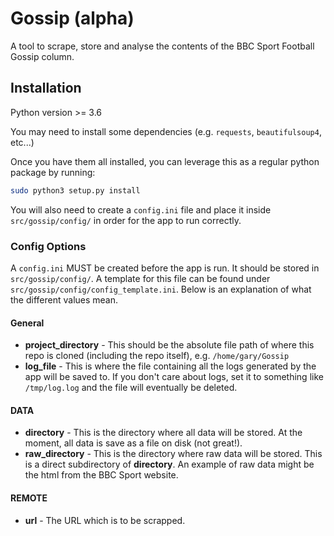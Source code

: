 # Gossip (alpha)

A tool to scrape, store and analyse the contents of the BBC Sport Football Gossip column.

## Installation

Python version >= 3.6

You may need to install some dependencies (e.g. `requests`, `beautifulsoup4`, etc...)

Once you have them all installed, you can leverage this as a regular python package by running:

```bash
sudo python3 setup.py install
```
You will also need to create a `config.ini` file and place it inside `src/gossip/config/` in order for the app to run correctly.

### Config Options

A `config.ini` MUST be created before the app is run. It should be stored in `src/gossip/config/`. A template for this file can be found under `src/gossip/config/config_template.ini`. Below is an explanation of what the different values mean.

#### General
- **project_directory** - This should be the absolute file path of where this repo is cloned (including the repo itself), e.g. `/home/gary/Gossip`
- **log_file** - This is where the file containing all the logs generated by the app will be saved to. If you don't care about logs, set it to something like `/tmp/log.log` and the file will eventually be deleted.

#### DATA
- **directory** - This is the directory where all data will be stored. At the moment, all data is save as a file on disk (not great!).
- **raw_directory** - This is the directory where raw data will be stored. This is a direct subdirectory of **directory**. An example of raw data might be the html from the BBC Sport website.

#### REMOTE
- **url** - The URL which is to be scrapped.
